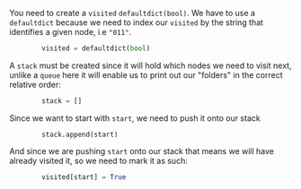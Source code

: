 <!---title{print_ordered_file_structure() Function Part 1 Explained}--->

<!--badges={Python:18,Algorithms:18}-->

<!--concepts={directedGraphs, introToGraphs, useOfGraphs, Depth First Search (DFS), Stack Manipulation}-->

You need to create a `visited`  `defaultdict(bool)`. We have to use a `defaultdict` because we need to index our `visited` by the string that identifies a given node, i.e `"011"`. 

```python
        visited = defaultdict(bool)
```

A `stack` must be created since it will hold which nodes we need to visit next, unlike a `queue` here it will enable us to print out our "folders" in the correct relative order:

```python
		stack = []
```

Since we want to start with `start`, we need to push it onto our stack

```pyt
		stack.append(start)
```

And since we are pushing `start` onto our stack that means we will have already visited it, so we need to mark it as such:

```python
		visited[start] = True
```

